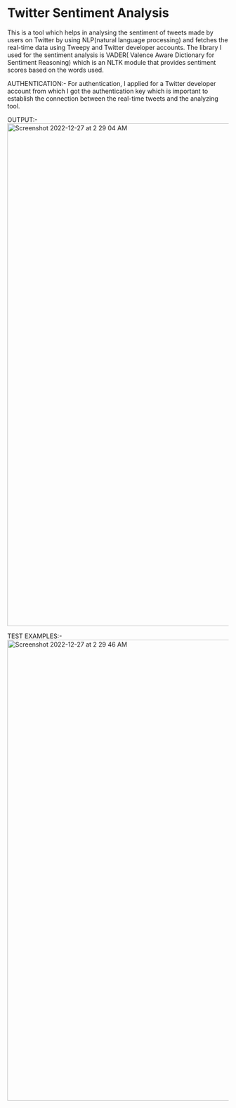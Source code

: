 # Twitter Sentiment Analysis
This is a tool which helps in analysing the sentiment of tweets made by users on Twitter by using NLP(natural language processing) and fetches the real-time data using Tweepy and Twitter developer accounts. The library I used for the sentiment analysis is VADER( Valence Aware Dictionary for Sentiment Reasoning) which is an NLTK module that provides sentiment scores based on the words used.

AUTHENTICATION:-
For authentication, I applied for a Twitter developer account from which I got the authentication key which is important to establish the connection between the real-time tweets and the analyzing tool.

OUTPUT:-
<img width="1142" alt="Screenshot 2022-12-27 at 2 29 04 AM" src="https://user-images.githubusercontent.com/78745855/209583032-6ab817c9-9fd6-4e4e-8147-1926917d23cd.png">

TEST EXAMPLES:-
<img width="1047" alt="Screenshot 2022-12-27 at 2 29 46 AM" src="https://user-images.githubusercontent.com/78745855/209583070-a4e59d72-83db-4e4d-bb4d-d82b8b5a35fa.png">

